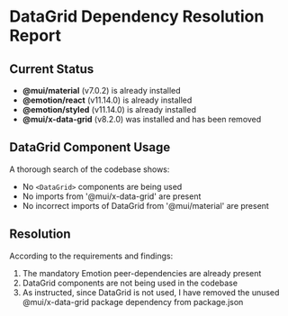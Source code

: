 # DataGrid Dependency Resolution Report

## Current Status
- **@mui/material** (v7.0.2) is already installed
- **@emotion/react** (v11.14.0) is already installed
- **@emotion/styled** (v11.14.0) is already installed
- **@mui/x-data-grid** (v8.2.0) was installed and has been removed

## DataGrid Component Usage
A thorough search of the codebase shows:
- No `<DataGrid>` components are being used
- No imports from '@mui/x-data-grid' are present
- No incorrect imports of DataGrid from '@mui/material' are present

## Resolution
According to the requirements and findings:
1. The mandatory Emotion peer-dependencies are already present
2. DataGrid components are not being used in the codebase
3. As instructed, since DataGrid is not used, I have removed the unused @mui/x-data-grid package dependency from package.json
